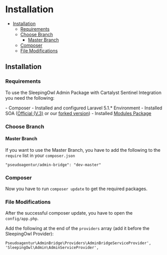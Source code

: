 # Installation

- [Installation](#installation)
    - [Requirements](#requirements)
    - [Choose Branch](#choose-branch)
        - [Master Branch](#master-branch)
    - [Composer](#composer)
    - [File Modifications](#file-modifications)

<a name="installation"></a>
## Installation

### Requirements

To use the SleepingOwl Admin Package with Cartalyst Sentinel Integration you need the following:

<div class="content-list" markdown="1">
- Composer
- Installed and configured Laravel 5.1.* Environment
- Installed SOA (<a href="https://github.com/sleeping-owl/admin/tree/development" target="_blank">Official (V.3)</a> or our <a href="https://github.com/Pseudoagentur/soa-sentinel" target="_blank">forked version</a>)
- Installed <a href="https://github.com/pingpong-labs/modules" target="_blank">Modules Package</a>
</div>


<a name="choose-branch"></a>
### Choose Branch

<a name="master-branch"></a>
#### Master Branch

If you want to use the Master Branch, you have to add the following to the `require` list in your `composer.json`

    "pseudoagentur/admin-bridge": "dev-master"    

<a name="composer"></a>
### Composer

Now you have to run `composer update` to get the required packages.


<a name="file-modifications"></a>
### File Modifications

After the successful composer update, you have to open the `config/app.php`.

Add the following at the end of the `providers` array (add it before the SleepingOwl Provider):

    Pseudoagentur\AdminBridge\Providers\AdminBridgeServiceProvider',
    'SleepingOwl\Admin\AdminServiceProvider',

